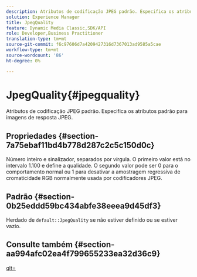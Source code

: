 ```yaml
---
description: Atributos de codificação JPEG padrão. Especifica os atributos padrão para imagens de resposta JPEG.
solution: Experience Manager
title: JpegQuality
feature: Dynamic Media Classic,SDK/API
role: Developer,Business Practitioner
translation-type: tm+mt
source-git-commit: f6c97606d7a4209427316d7367013ad9585a5cae
workflow-type: tm+mt
source-wordcount: '86'
ht-degree: 0%

---
```



# JpegQuality{#jpegquality}

Atributos de codificação JPEG padrão. Especifica os atributos padrão para imagens de resposta JPEG.

## Propriedades {#section-7a75ebaf11bd4b778d287c2c5c150d0c}

Número inteiro e sinalizador, separados por vírgula. O primeiro valor está no intervalo 1.100 e define a qualidade. O segundo valor pode ser 0 para o comportamento normal ou 1 para desativar a amostragem regressiva de cromaticidade RGB normalmente usada por codificadores JPEG.

## Padrão {#section-0b25eddd59bc434abfe38eeea9d45df3}

Herdado de `default::JpegQuality` se não estiver definido ou se estiver vazio.

## Consulte também {#section-aa994afc02ea4f799655233ea32d36c9}

[qlt=](../../../../../is-api/http-ref/image-serving-api-ref/c-http-protocol-reference/c-command-reference/r-is-http-qlt.md#reference-f69ed0758c784b0385d979820546d352)
